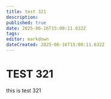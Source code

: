 ```yaml
---
title: test 321
description: 
published: true
date: 2025-06-16T15:00:11.632Z
tags: 
editor: markdown
dateCreated: 2025-06-16T15:00:11.632Z
---
```


# TEST 321
this is test 321
